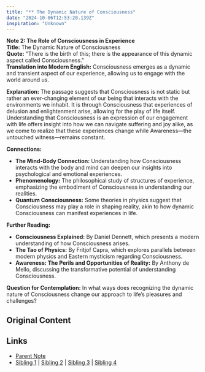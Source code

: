 ```yaml
---
title: "** The Dynamic Nature of Consciousness"
date: "2024-10-06T12:53:20.139Z"
inspiration: "Unknown"
---
```


  
**Note 2: The Role of Consciousness in Experience**  
**Title:** The Dynamic Nature of Consciousness  
**Quote:** "There is the birth of this; there is the appearance of this dynamic aspect called Consciousness."  
**Translation into Modern English:** Consciousness emerges as a dynamic and transient aspect of our experience, allowing us to engage with the world around us.  

**Explanation:** The passage suggests that Consciousness is not static but rather an ever-changing element of our being that interacts with the environments we inhabit. It is through Consciousness that experiences of delusion and enlightenment arise, allowing for the play of life itself. Understanding that Consciousness is an expression of our engagement with life offers insight into how we can navigate suffering and joy alike, as we come to realize that these experiences change while Awareness—the untouched witness—remains constant.

**Connections:**  
- **The Mind-Body Connection:** Understanding how Consciousness interacts with the body and mind can deepen our insights into psychological and emotional experiences.  
- **Phenomenology:** The philosophical study of structures of experience, emphasizing the embodiment of Consciousness in understanding our realities.  
- **Quantum Consciousness:** Some theories in physics suggest that Consciousness may play a role in shaping reality, akin to how dynamic Consciousness can manifest experiences in life.  

**Further Reading:**  
- **Consciousness Explained:** By Daniel Dennett, which presents a modern understanding of how Consciousness arises.  
- **The Tao of Physics:** By Fritjof Capra, which explores parallels between modern physics and Eastern mysticism regarding Consciousness.  
- **Awareness: The Perils and Opportunities of Reality:** By Anthony de Mello, discussing the transformative potential of understanding Consciousness.  

**Question for Contemplation:** In what ways does recognizing the dynamic nature of Consciousness change our approach to life’s pleasures and challenges?  



## Original Content



## Links

- [Parent Note](/parent-note.md)
- [Sibling 1](/zettel1.md) | [Sibling 2](/zettel2.md) | [Sibling 3](/zettel3.md) | [Sibling 4](/zettel4.md)
